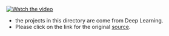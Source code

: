 
[![Watch the video](https://github.com/jackyhuynh/data_science-visualization-ML-DL-AI_notebook/blob/main/Python_DeepLearning/images/What%20is%20deep%20learning.JPG)](https://www.udemy.com/course/deeplearning/)
- the projects in this directory are come from Deep Learning.
- Please click on the link for the original <a href="https://www.udemy.com/course/deeplearning/">source</a>.
